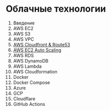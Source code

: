 # Облачные технологии

1. Введение
2. AWS EC2
3. AWS S3
4. AWS VPC
5. [AWS Cloudfront & Route53](aws_cloudfront.md)
6. [AWS EC2 Auto Scaling](aws_autoscale.md)
7. AWS RDS
8. AWS DynamoDB
9. AWS Lambda
10. AWS Cloudformation
11. Docker
12. Docker Compose
13. Azure
14. GCP
15. Cloudflare
16. GitHub Actions
